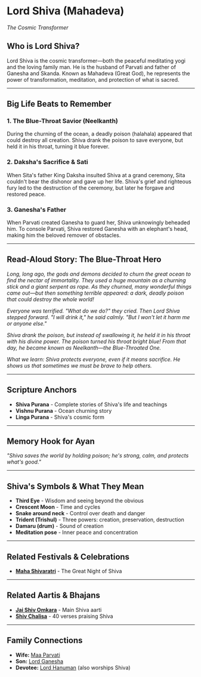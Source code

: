# Lord Shiva (Mahadeva)
*The Cosmic Transformer*

## Who is Lord Shiva?

Lord Shiva is the cosmic transformer—both the peaceful meditating yogi and the loving family man. He is the husband of Parvati and father of Ganesha and Skanda. Known as Mahadeva (Great God), he represents the power of transformation, meditation, and protection of what is sacred.

---

## Big Life Beats to Remember

### 1. **The Blue-Throat Savior (Neelkanth)**
During the churning of the ocean, a deadly poison (halahala) appeared that could destroy all creation. Shiva drank the poison to save everyone, but held it in his throat, turning it blue forever.

### 2. **Daksha's Sacrifice & Sati**
When Sita's father King Daksha insulted Shiva at a grand ceremony, Sita couldn't bear the dishonor and gave up her life. Shiva's grief and righteous fury led to the destruction of the ceremony, but later he forgave and restored peace.

### 3. **Ganesha's Father**
When Parvati created Ganesha to guard her, Shiva unknowingly beheaded him. To console Parvati, Shiva restored Ganesha with an elephant's head, making him the beloved remover of obstacles.

---

## Read-Aloud Story: The Blue-Throat Hero

*Long, long ago, the gods and demons decided to churn the great ocean to find the nectar of immortality. They used a huge mountain as a churning stick and a giant serpent as rope. As they churned, many wonderful things came out—but then something terrible appeared: a dark, deadly poison that could destroy the whole world!*

*Everyone was terrified. "What do we do?" they cried. Then Lord Shiva stepped forward. "I will drink it," he said calmly. "But I won't let it harm me or anyone else."*

*Shiva drank the poison, but instead of swallowing it, he held it in his throat with his divine power. The poison turned his throat bright blue! From that day, he became known as Neelkanth—the Blue-Throated One.*

*What we learn: Shiva protects everyone, even if it means sacrifice. He shows us that sometimes we must be brave to help others.*

---

## Scripture Anchors
- **Shiva Purana** - Complete stories of Shiva's life and teachings
- **Vishnu Purana** - Ocean churning story
- **Linga Purana** - Shiva's cosmic form

---

## Memory Hook for Ayan
*"Shiva saves the world by holding poison; he's strong, calm, and protects what's good."*

---

## Shiva's Symbols & What They Mean
- **Third Eye** - Wisdom and seeing beyond the obvious
- **Crescent Moon** - Time and cycles
- **Snake around neck** - Control over death and danger
- **Trident (Trishul)** - Three powers: creation, preservation, destruction
- **Damaru (drum)** - Sound of creation
- **Meditation pose** - Inner peace and concentration

---

## Related Festivals & Celebrations
- **[Maha Shivaratri](../section1-festivals/01-maha-shivaratri.md)** - The Great Night of Shiva

---

## Related Aartis & Bhajans
- **[Jai Shiv Omkara](../section2-aartis-bhajans/08-jai-shiv-omkara.md)** - Main Shiva aarti
- **[Shiv Chalisa](../section2-aartis-bhajans/11-shiv-chalisa.md)** - 40 verses praising Shiva

---

## Family Connections
- **Wife:** [Maa Parvati](./07-maa-parvati.md)
- **Son:** [Lord Ganesha](./03-lord-ganesha.md)
- **Devotee:** [Lord Hanuman](./04-lord-hanuman.md) (also worships Shiva)